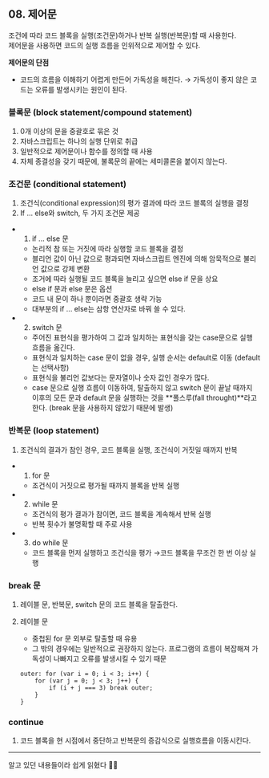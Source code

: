 ## 08. 제어문
조건에 따라 코드 블록을 실행(조건문)하거나 반복 실행(반복문)할 때 사용한다.<br/>
제어문을 사용하면 코드의 실행 흐름을 인위적으로 제어할 수 있다.

**제어문의 단점**

-  코드의 흐름을 이해하기 어렵게 만든어 가독성을 해친다. → 가독성이 좋지 않은 코드는 오류를 발생시키는 원인이 된다.


### 블록문 (block statement/compound statement)
1. 0개 이상의 문을 중괄호로 묶은 것
2. 자바스크립트는 하나의 실행 단위로 취급
3. 일반적으로 제어문이나 함수를 정의할 때 사용
4. 자체 종결성을 갖기 때문에, 불록문의 끝에는 세미콜론을 붙이지 않는다.

### 조건문 (conditional statement)
1. 조건식(conditional expression)의 평가 결과에 따라 코드 블록의 실행을 결정
2. If ... else와 switch, 두 가지 조건문 제공

- 1) if ... else 문
	- 논리적 참 또는 거짓에 따라 실행할 코드 블록을 결정
	- 블리언 값이 아닌 값으로 평과되면 자바스크립트 엔진에 의해 암묵적으로 불리언 값으로 강제 변환
	- 조거에 따라 실행될 코드 블록을 늘리고 싶으면 else if 문을 상요
	- else if 문과 else 문은 옵션
	- 코드 내 문이 하나 뿐이라면 중괄호 생략 가능
	- 대부분의 if ... else는 삼항 연산자로 바꿔 쓸 수 있다.

 - 2) switch 문
 	- 주어진 표현식을 평가하여 그 값과 일치하는 표현식을 갖는 case문으로 실행 흐름을 옮긴다.
 	- 표현식과 일치하는 case 문이 없을 경우, 실행 순서는 default로 이동 (default는 선택사항)
 	- 표현식을 불리언 값보다는 문자열이나 숫자 값인 경우가 많다.
 	- case 문으로 실행 흐름이 이동하여, 탈출하지 않고 switch 문이 끝날 때까지 이후의 모든 문과 default 문을 실행하는 것을 **폴스루(fall throught)**라고 한다. (break 문을 사용하지 않았기 때문에 발생)

### 반복문 (loop statement)
1. 조건식의 결과가 참인 경우, 코드 블록을 실행, 조건식이 거짓일 때까지 반복

- 1) for 문
	- 조건식이 거짓으로 평가될 때까지 블록을 반복 실행
- 2) while 문
	- 조건식의 평가 결과가 참이면, 코드 블록을 계속해서 반복 실행
	- 반복 횟수가 불명확할 때 주로 사용
- 3) do while 문
	- 코드 블록을 먼저 실행하고 조건식을 평가 →코드 블록을 무조건 한 번 이상 실행

### break 문
1. 레이블 문, 반복문, switch 문의 코드 블록을 탈출한다.
2. 레이블 문
	- 중첩된 for 문 외부로 탈출할 때 유용
	- 그 밖의 경우에는 일반적으로 권장하지 않는다. 프로그램의 흐름이 복잡해져 가독성이 나빠지고 오류를 발생시킬 수 있기 때문
	
	```
	outer: for (var i = 0; i < 3; i++) {
		for (var j = 0; j < 3; j++) {
			if (i + j === 3) break outer;
		}
	}
	```

### continue
1. 코드 블록을 현 시점에서 중단하고 반복문의 증감식으로 실행흐름을 이동시킨다.

--- 

알고 있던 내용들이라 쉽게 읽혔다 👍🏻
 